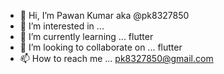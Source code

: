 - 👋 Hi, I’m Pawan Kumar aka @pk8327850
- 👀 I’m interested in ... 
- 🌱 I’m currently learning ... flutter
- 💞️ I’m looking to collaborate on ... flutter
- 📫 How to reach me ... pk8327850@gmail.com

<!---
pk8327850/pk8327850 is a ✨ special ✨ repository because its `README.md` (this file) appears on your GitHub profile.
You can click the Preview link to take a look at your changes.
--->
